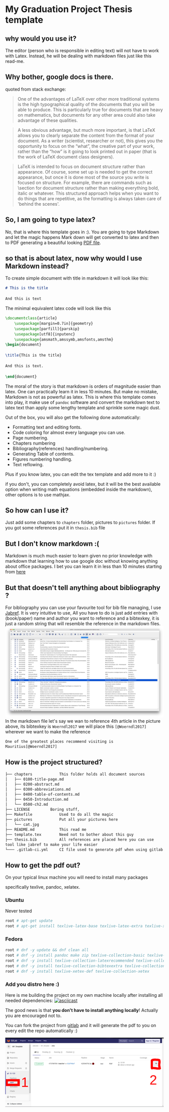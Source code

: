 # My Graduation Project Thesis template

## why would you use it?

The editor (person who is responsible in editing text) will not have to work
with Latex. Instead, he will be dealing with markdown files just like this
read-me.

## Why bother, google docs is there.

quoted from stack exchange:
> One of the advantages of LaTeX over other more traditional systems is the high
> typographical quality of the documents that you will be able to produce. This
> is particularly true for documents that are heavy on mathematics, but
> documents for any other area could also take advantage of these qualities.

> A less obvious advantage, but much more important, is that LaTeX allows you to
> clearly separate the content from the format of your document. As a writer
> (scientist, researcher or not), this gives you the opportunity to focus on the
> “what”, the creative part of your work, rather than the “how” is it going to look
> printed out in paper (that is the work of LaTeX document class designers).

> LaTeX is intended to focus on document structure rather than appearance. Of course,
> some set up is needed to get the correct appearance, but once it is done most of the
> source you write is focused on structure. For example, there are commands such as
> \section for document structure rather than making everything bold, italic or
> whatever. This structured approach helps when you want to do things that are repetitive,
> as the formatting is always taken care of 'behind the scenes'.

## So, I am going to type latex?

No, that is where this template goes in :). You are going to type Markdown and
let the magic happens Mark down will get converted to latex and then to PDF
generating a beautiful looking [PDF file](template.pdf).

## so that is about latex, now why would I use Markdown instead?

To create simple document with title in markdown it will look like this:

```md
# This is the title

And this is text
```

The minimal equivalent latex code will look like this

```tex
\documentclass{article}
    \usepackage[margin=0.7in]{geometry}
    \usepackage[parfill]{parskip}
    \usepackage[utf8]{inputenc}
    \usepackage{amsmath,amssymb,amsfonts,amsthm}
\begin{document}

\title{This is the title}

And this is text.

\end{document}
```
The moral of the story is that markdown is orders of magnitude easier than latex. 
One can practically learn it in less 10 minutes. But make no mistake, Markdown
is not as powerful as latex. This is where this template comes into play, it
make use of `pandoc` software and convert the markdown text to latex text than
apply some lengthy template and sprinkle some magic dust.

Out of the box, you will also get the following done automatically:
- Formatting text and editing fonts.
- Code coloring for almost every language you can use.
- Page numbering.
- Chapters numbering
- Bibliography(references) handling/numbering.
- Generating Table of contents.
- Figures numbering handling.
- Text reflowing.

Plus if you know latex, you can edit the tex template and add more to it :)

if you don't, you can completely avoid latex, but it will be the best available
option when writing math equations (embedded inside the markdown), other options
is to use mathjax.

## So how can I use it?

Just add some chapters to `chapters` folder, pictures to `pictures` folder.
If you got some references put it in `thesis.bib` file


## But I don't know markdown :(

Markdown is much much easier to learn given no prior knowledge with markdown
that learning how to use google doc without knowing anything about office
packages.
I bet you can learn it in less than 10 minutes starting from
[here](https://guides.github.com/features/mastering-markdown/)

## But that doesn't tell anything about bibliography ?

For bibliography you can use your favourite tool for bib file managing, I use
[Jabref](http://www.jabref.org/). It is very intuitive to use, All you have to
do is just add entries with (book/paper) name and author you want to reference
and a bibtexkey, it is just a random string that will resemble the reference
in the markdown files.
![jabref](JabRef.png)
In the markdown file let's say we wan to reference 4th article in the picture
above, its bibtexkey is `Woerndl2017`
we will place this  `[@Woerndl2017]` wherever we want to make the reference

```
One of the greatest places recommend visiting is Mauritius[@Woerndl2017]
```

## How is the project structured?

```
├── chapters			This folder holds all document sources
│   ├── 0100-title-page.md
│   ├── 0200-abstract.md
│   ├── 0300-abbreviations.md
│   ├── 0400-table-of-contents.md
│   ├── 0450-Introduction.md
│   └── 0500-ch2.md
├── LICENSE			Boring stuff,
├── Makefile			Used to do all the magic
├── pictures			Put all your pictures here
│   └── cat.jpg
├── README.md			This read me
├── template.tex		Need not to bother about this guy
├── thesis.bib			All references are placed here you can use tool like jabref to make your life easier
└─── .gitlab-ci.yml		CI file used to generate pdf when using gitlab
```

## How to get the pdf out?

On your typical linux machine you will need to install many packages

specifically texlive, pandoc, xelatex.

### Ubuntu

Never tested
```bash
root # apt-get update
root # apt-get install texlive-latex-base texlive-latex-extra texlive-xetex pandoc make zip
```

### Fedora

```bash
root # dnf -y update && dnf clean all
root # dnf -y install pandoc make zip texlive-collection-basic texlive-xetex
root # dnf -y install texlive-collection-latexrecommended texlive-collection-latex
root # dnf -y install texlive-collection-bibtexextra texlive-collection-latexextra
root # dnf -y install texlive-xetex-def texlive-collection-xetex
```
### Add you distro here :)

Here is me building the project on my own machine locally after installing all needed dependencies:
[![asciicast](https://asciinema.org/a/enKBDkTHHnM3QEPK3DbrWgTBu.png)](https://asciinema.org/a/enKBDkTHHnM3QEPK3DbrWgTBu)


The good news is that **you don't have to install anything locally**! Actually
you are encouraged not to.

You can fork the project from [gitlab](https://gitlab.com/oddcoder/GP_Template)
and it will generate the pdf to you on every edit the repo automatically :)

![downloading pdf from gitlab](gitlab.png)



